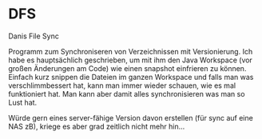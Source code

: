 # DFS
Danis File Sync

Programm zum Synchroniseren von Verzeichnissen mit Versionierung.
Ich habe es hauptsächlich geschrieben, um mit ihm den Java Workspace (vor großen Änderungen am Code) wie einen snapshot einfrieren zu können.
Einfach kurz snippen die Dateien im ganzen Workspace und falls man was verschlimmbessert hat,
kann man immer wieder schauen, wie es mal funktioniert hat.
Man kann aber damit alles synchronisieren was man so Lust hat.

Würde gern eines server-fähige Version davon erstellen (für sync auf eine NAS zB), kriege es aber grad zeitlich nicht mehr hin...
